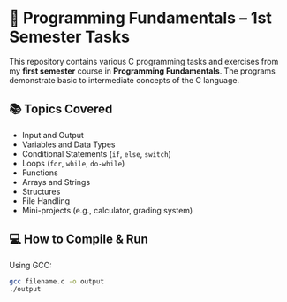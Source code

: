 # 📘 Programming Fundamentals – 1st Semester Tasks

This repository contains various C programming tasks and exercises from my **first semester** course in **Programming Fundamentals**. The programs demonstrate basic to intermediate concepts of the C language.

## 📚 Topics Covered

- Input and Output
- Variables and Data Types
- Conditional Statements (`if`, `else`, `switch`)
- Loops (`for`, `while`, `do-while`)
- Functions
- Arrays and Strings
- Structures
- File Handling
- Mini-projects (e.g., calculator, grading system)

## 💻 How to Compile & Run

Using GCC:

```bash
gcc filename.c -o output
./output
